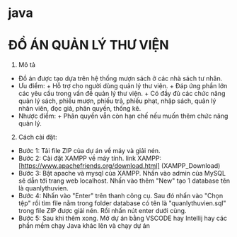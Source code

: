 # java
# ĐỒ ÁN QUẢN LÝ THƯ VIỆN
1. Mô tả
- Đồ án được tạo dựa trên hệ thống mượn sách ở các nhà sách tư nhân.
- Ưu điểm:
\+ Hỗ trợ cho người dùng quản lý thư viện.
\+ Đáp ứng phần lớn các yêu cầu trong vấn đề quản lý thư viện.
\+ Có đầy đủ các chức năng quản lý sách, phiếu mượn, phiếu trả, phiếu phạt, nhập sách, quản lý nhân viên, đọc giả, phân quyền, thống kê.
- Nhược điểm:
\+ Phân quyền vẫn còn hạn chế nếu muốn thêm chức năng quản lý.
2. Cách cài đặt:
- Bước 1: Tải file ZIP của dự án về máy và giải nén.
- Bước 2: Cài đặt XAMPP về máy tính.
  link XAMPP: [https://www.apachefriends.org/download.html] (XAMPP_Download)
- Bước 3: Bật apache và mysql của XAMPP. Nhấn vào admin của MySQL sẽ dẫn tới trang web localhost.
  Nhấn vào thêm "New" tạo 1 database tên là quanlythuvien.
- Bước 4: Nhấn vào "Enter" trên thanh công cụ. Sau đó nhấn vào "Chọn tệp" rồi tìm file nằm trong folder database có tên là "quanlythuvien.sql" trong file ZIP được giải nén. Rồi nhấn nút enter dưới cùng.
- Bước 5: Sau khi thêm xong. Mở dự án bằng VSCODE hay Intellij hay các phần mềm chạy Java khác lên và chạy dự án
